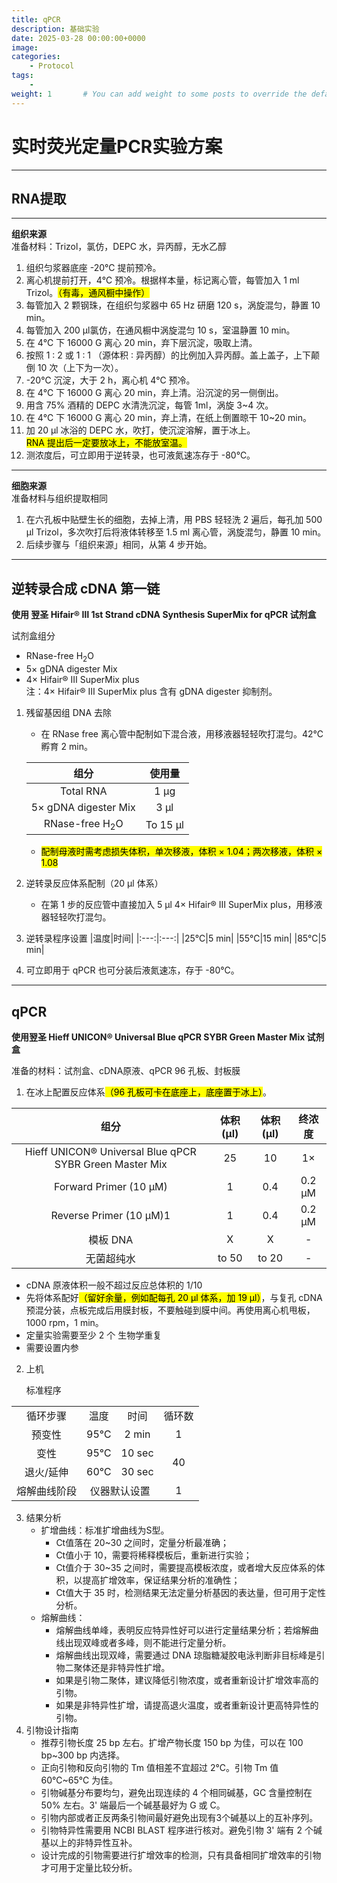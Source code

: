 ```yaml
---
title: qPCR
description: 基础实验
date: 2025-03-28 00:00:00+0000
image: 
categories:
    - Protocol
tags:
    - 
weight: 1       # You can add weight to some posts to override the default sorting (date descending)
---
```


# 实时荧光定量PCR实验方案  

---

## RNA提取

---

**组织来源**  
准备材料：Trizol，氯仿，DEPC 水，异丙醇，无水乙醇
1. 组织匀浆器底座 -20℃ 提前预冷。
2. 离心机提前打开，4℃ 预冷。根据样本量，标记离心管，每管加入 1 ml Trizol。<mark>（有毒，通风橱中操作）</mark>
3. 每管加入 2 颗钢珠，在组织匀浆器中 65 Hz 研磨 120 s，涡旋混匀，静置 10 min。
4. 每管加入 200 μl氯仿，在通风橱中涡旋混匀 10 s，室温静置 10 min。
5. 在 4℃ 下 16000 G 离心 20 min，弃下层沉淀，吸取上清。
6. 按照 1 ∶ 2 或  1 ∶ 1 （源体积 ∶ 异丙醇）的比例加入异丙醇。盖上盖子，上下颠倒 10 次（上下为一次）。
7. -20℃ 沉淀，大于 2 h，离心机 4℃ 预冷。
8. 在 4℃ 下 16000 G 离心 20 min，弃上清。沿沉淀的另一侧倒出。
9. 用含 75% 酒精的 DEPC 水清洗沉淀，每管 1ml，涡旋 3~4 次。
10. 在 4℃ 下 16000 G 离心 20 min，弃上清，在纸上倒置晾干 10~20 min。
11. 加 20 μl 冰浴的 DEPC 水，吹打，使沉淀溶解，置于冰上。  
    <mark>RNA 提出后一定要放冰上，不能放室温。</mark>
12. 测浓度后，可立即用于逆转录，也可液氮速冻存于 -80℃。
---

**细胞来源**  
准备材料与组织提取相同  
1. 在六孔板中贴壁生长的细胞，去掉上清，用 PBS 轻轻洗 2 遍后，每孔加 500 μl Trizol，多次吹打后将液体转移至 1.5 ml 离心管，涡旋混匀，静置 10 min。  
2. 后续步骤与「组织来源」相同，从第 4 步开始。

---

## 逆转录合成 cDNA 第一链  
**使用 翌圣 Hifair® Ⅲ 1st Strand cDNA Synthesis SuperMix for qPCR 试剂盒**  

试剂盒组分  
+ RNase-free H<sub>2</sub>O
+ 5× gDNA digester Mix
+ 4× Hifair® Ⅲ SuperMix plus   
注：4× Hifair® Ⅲ SuperMix plus 含有 gDNA digester 抑制剂。

1. 残留基因组 DNA 去除   
    + 在 RNase free 离心管中配制如下混合液，用移液器轻轻吹打混匀。42℃ 孵育 2 min。
  
    |组分|使用量|
    |:---:|:---:|
    |Total RNA|1 μg|
    |5× gDNA digester Mix|3 μl|
    |RNase-free H<sub>2</sub>O|To 15 μl|

    + <mark>配制母液时需考虑损失体积，单次移液，体积 × 1.04；两次移液，体积 × 1.08</mark>

2. 逆转录反应体系配制（20 μl 体系）  
   + 在第 1 步的反应管中直接加入 5 μl 4× Hifair® Ⅲ SuperMix plus，用移液器轻轻吹打混匀。
3. 逆转录程序设置
    |温度|时间|
    |:---:|:---:|
    |25℃|5 min|
    |55℃|15 min|
    |85℃|5 min|

4. 可立即用于 qPCR 也可分装后液氮速冻，存于 -80℃。

---

## qPCR
**使用翌圣 Hieff UNICON® Universal Blue qPCR SYBR Green Master Mix 试剂盒** 

准备的材料：试剂盒、cDNA原液、qPCR 96 孔板、封板膜

1. 在冰上配置反应体系<mark>（96 孔板可卡在底座上，底座置于冰上）</mark>。  
  
|组分|体积 (μl)|体积 (μl)|终浓度|
|:---:|:---:|:---:|:---:|
|Hieff UNICON® Universal Blue qPCR SYBR Green Master Mix|25|10|1×|
|Forward Primer (10 μM)|1|0.4|0.2 μM|
|Reverse Primer (10 μM)1|1|0.4|0.2 μM|
|模板 DNA|X|X|-|
|无菌超纯水|to 50|to 20|-|  

+ cDNA 原液体积一般不超过反应总体积的 1/10
+ 先将体系配好<mark>（留好余量，例如配每孔 20 μl 体系，加 19 μl）</mark>，与复孔 cDNA 预混分装，点板完成后用膜封板，不要触碰到膜中间。再使用离心机甩板，1000 rpm，1 min。
+ 定量实验需要至少 2 个 生物学重复
+ 需要设置内参
  
2. 上机  

    标准程序  

<table>
    <tr>
        <td align="center">循环步骤</td>
        <td align="center">温度</td>
        <td align="center">时间</td>
        <td align="center">循环数</td>
    </tr>
    <tr>
        <td align="center">预变性</td>
        <td align="center">95℃</td>
        <td align="center">2 min</td>
        <td align="center">1</td>
    </tr>
    <tr>
        <td align="center">变性</td>
        <td align="center">95℃</td>
        <td align="center">10 sec</td>
        <td align="center" rowspan=2>40</td>
    </tr>
    <tr>
        <td align="center">退火/延伸</td>
        <td align="center">60℃</td>
        <td align="center">30 sec</td>
    </tr>
    <tr>
        <td align="center">熔解曲线阶段</td>
        <td align="center" colspan=2>仪器默认设置</td>
        <td align="center">1</td>
    </tr>
</table>

3. 结果分析  
   + 扩增曲线：标准扩增曲线为S型。  
      + Ct值落在 20~30 之间时，定量分析最准确； 
      + Ct值小于 10，需要将稀释模板后，重新进行实验； 
      + Ct值介于 30~35 之间时，需要提高模板浓度，或者增大反应体系的体积，以提高扩增效率，保证结果分析的准确性； 
      + Ct值大于 35 时，检测结果无法定量分析基因的表达量，但可用于定性分析。 
    + 熔解曲线： 
      + 熔解曲线单峰，表明反应特异性好可以进行定量结果分析；若熔解曲线出现双峰或者多峰，则不能进行定量分析。 
      + 熔解曲线出现双峰，需要通过 DNA 琼脂糖凝胶电泳判断非目标峰是引物二聚体还是非特异性扩增。 
      + 如果是引物二聚体，建议降低引物浓度，或者重新设计扩增效率高的引物。 
      + 如果是非特异性扩增，请提高退火温度，或者重新设计更高特异性的引物。
4. 引物设计指南
   + 推荐引物长度 25 bp 左右。扩增产物长度 150 bp 为佳，可以在 100 bp~300 bp 内选择。 
   + 正向引物和反向引物的 Tm 值相差不宜超过 2℃。引物 Tm 值 60℃~65℃ 为佳。 
   + 引物碱基分布要均匀，避免出现连续的 4 个相同碱基，GC 含量控制在 50% 左右。3' 端最后一个碱基最好为 G 或 C。 
   + 引物内部或者正反两条引物间最好避免出现有3个碱基以上的互补序列。 
   + 引物特异性需要用 NCBI BLAST 程序进行核对。避免引物 3' 端有 2 个碱基以上的非特异性互补。 
   + 设计完成的引物需要进行扩增效率的检测，只有具备相同扩增效率的引物才可用于定量比较分析。 